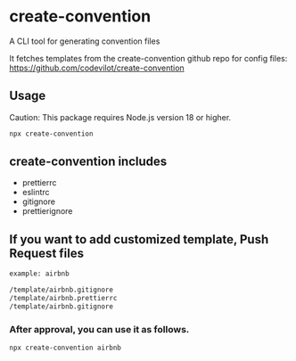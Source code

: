 # create-convention

A CLI tool for generating convention files

It fetches templates from the create-convention github repo for config files: https://github.com/codevilot/create-convention

## Usage

Caution: This package requires Node.js version 18 or higher.

```sh
npx create-convention
```

## create-convention includes

- prettierrc
- eslintrc
- gitignore
- prettierignore

## If you want to add customized template, Push Request files

```sh
example: airbnb

/template/airbnb.gitignore
/template/airbnb.prettierrc
/template/airbnb.gitignore
```

### After approval, you can use it as follows.

```sh
npx create-convention airbnb
```
